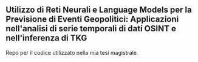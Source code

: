## Utilizzo di Reti Neurali e Language Models per la Previsione di Eventi Geopolitici: Applicazioni nell'analisi di serie temporali di dati OSINT e nell'inferenza di TKG
Repo per il codice utilizzato nella mia tesi magistrale.

